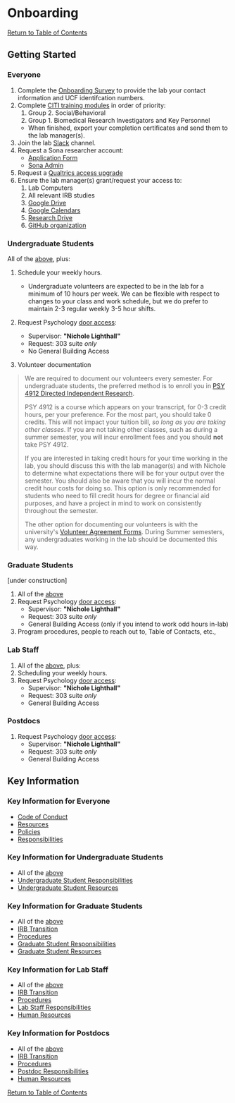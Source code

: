 
# Onboarding

[Return to Table of Contents](readme.md#table-of-contents)

## Getting Started

### Everyone

1. Complete the [Onboarding Survey](http://ucf.qualtrics.com/jfe/form/SV_1O1vnZagPjiplYh) to provide the lab your contact information and UCF identifcation numbers.
2. Complete [CITI training modules](http://www.research.ucf.edu/documents/PDF/IRB%20CITI%20training.pdf) in order of priority:
    1. Group 2. Social/Behavioral
    2. Group 1. Biomedical Research Investigators and Key Personnel
    - When finished, export your completion certificates and send them to the lab manager(s).
3. Join the lab [Slack](resources.md#slack) channel.
4. Request a Sona researcher account:
    - [Application Form](sourcedocs/researcher-study-application.pdf)
    - [Sona Admin](mailto:psych-research@ucf.edu)
5. Request a [Qualtrics access upgrade](https://ucf.service-now.com/ucfit/?id=sc_cat_item&sys_id=0e27f8644fa93600be64f0318110c7d2)
6. Ensure the lab manager(s) grant/request your access to:
    1. Lab Computers
    2. All relevant IRB studies
    3. [Google Drive](resources.md#google-drive)
    4. [Google Calendars](resources.md#google-calendar)
    5. [Research Drive](resources.md#research-drive)
    6. [GitHub organization](resources.md#github)

### Undergraduate Students

All of the [above](#everyone), plus:

1. Schedule your weekly hours.
    - Undergraduate volunteers are expected to be in the lab for a minimum of 10 hours per week. We can be flexible with respect to changes to your class and work schedule, but we do prefer to maintain 2-3 regular weekly 3-5 hour shifts.

2. Request Psychology [door access](https://ucf.qualtrics.com/jfe/form/SV_7UTgRpnCmsw1hkx):
    - Supervisor: **"Nichole Lighthall"**
    - Request: 303 suite *only*
    - No General Building Access
3. Volunteer documentation

> We are required to document our volunteers every semester. For undergraduate  students, the preferred method is to enroll you in [PSY 4912 Directed Independent Research](sourcedocs/PSY4912.pdf).
>
> PSY 4912 is a course which appears on your transcript, for 0-3 credit hours, per your preference. For the most part, you should take 0 credits. This will not impact your tuition bill, *so long as you are taking other classes*. If you are not taking other classes, such as during a summer semester, you will incur enrollment fees and you should **not** take PSY 4912.
>
> If you are interested in taking credit hours for your time working in the lab, you should discuss this with the lab manager(s) and with Nichole to determine what expectations there will be for your output over the semester. You should also be aware that you will incur the normal credit hour costs for doing so. This option is only recommended for students who need to fill credit hours for degree or financial aid purposes, and have a project in mind to work on consistently throughout the semester.
>
> The other option for documenting our volunteers is with the university's [Volunteer Agreement Forms](http://www.ehs.ucf.edu/volunteers). During Summer semesters, any undergraduates working in the lab should be documented this way.

### Graduate Students

[under construction]

1. All of the [above](#everyone)
2. Request Psychology [door access](https://ucf.qualtrics.com/jfe/form/SV_7UTgRpnCmsw1hkx):
    - Supervisor: **"Nichole Lighthall"**
    - Request: 303 suite *only*
    - General Building Access (only if you intend to work odd hours in-lab)
3. Program procedures, people to reach out to, Table of Contacts, etc.,

### Lab Staff

1. All of the [above](#everyone), plus:
2. Scheduling your weekly hours.
3. Request Psychology [door access](https://ucf.qualtrics.com/jfe/form/SV_7UTgRpnCmsw1hkx):
    - Supervisor: **"Nichole Lighthall"**
    - Request: 303 suite *only*
    - General Building Access

### Postdocs

1. Request Psychology [door access](https://ucf.qualtrics.com/jfe/form/SV_7UTgRpnCmsw1hkx):
    - Supervisor: **"Nichole Lighthall"**
    - Request: 303 suite *only*
    - General Building Access

## Key Information

### Key Information for Everyone

- [Code of Conduct](code-of-conduct.md)
- [Resources](resources.md)
- [Policies](policies.md)
- [Responsibilities](responsibilities.md#everyone)

### Key Information for Undergraduate Students

- All of the [above](#key-information-for-everyone)
- [Undergraduate Student Responsibilities](responsibilities.md#undergraduate-students)
- [Undergraduate Student Resources](resources.md#undergraduate-students)

### Key Information for Graduate Students

- All of the [above](#key-information-for-everyone)
- [IRB Transition](irb-transition.md)
- [Procedures](procedures.md)
- [Graduate Student Responsibilities](responsibilities.md#graduate-students)
- [Graduate Student Resources](resources.md#graduate-students)

### Key Information for Lab Staff

- All of the [above](#key-information-for-everyone)
- [IRB Transition](irb-transition.md)
- [Procedures](procedures.md)
- [Lab Staff Responsibilities](responsibilities.md#lab-managers)
- [Human Resources](http://hr.ucf.edu)

### Key Information for Postdocs

- All of the [above](#key-information-for-everyone)
- [IRB Transition](irb-transition.md)
- [Procedures](procedures.md)
- [Postdoc Responsibilities](responsibilities.md#postdocs)
- [Human Resources](http://hr.ucf.edu)

[Return to Table of Contents](readme.md#table-of-contents)
